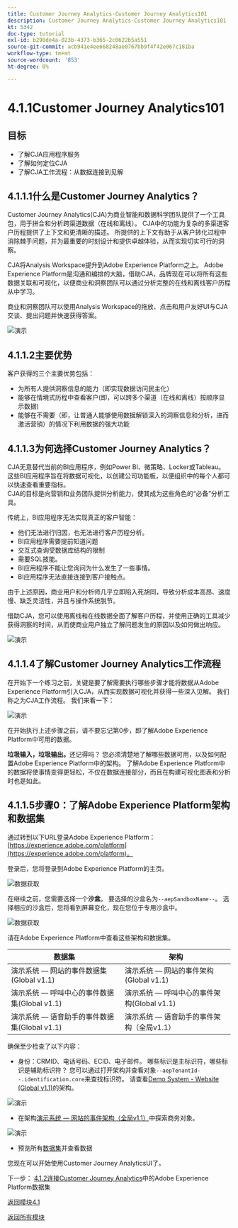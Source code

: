 ```yaml
---
title: Customer Journey Analytics-Customer Journey Analytics101
description: Customer Journey Analytics-Customer Journey Analytics101
kt: 5342
doc-type: tutorial
exl-id: b298de4a-023b-4373-b365-2c0622b5a551
source-git-commit: acb941e4ee668248ae0767bb9f4f42e067c181ba
workflow-type: tm+mt
source-wordcount: '853'
ht-degree: 0%

---
```


# 4.1.1Customer Journey Analytics101

## 目标

- 了解CJA应用程序服务
- 了解如何定位CJA
- 了解CJA工作流程：从数据连接到见解

## 4.1.1.1什么是Customer Journey Analytics？

Customer Journey Analytics(CJA)为商业智能和数据科学团队提供了一个工具包，用于拼合和分析跨渠道数据（在线和离线）。 CJA中的功能为复杂的多渠道客户历程提供了上下文和更清晰的描述。 所提供的上下文有助于从客户转化过程中消除棘手问题，并为最重要的时刻设计和提供卓越体验，从而实现切实可行的洞察。

CJA将Analysis Workspace提升到Adobe Experience Platform之上。 Adobe Experience Platform是沟通和编排的大脑，借助CJA，品牌现在可以将所有这些数据关联和可视化，以便商业和洞察团队可以通过分析完整的在线和离线客户历程从中学习。

商业和洞察团队可以使用Analysis Workspace的拖放、点击和用户友好UI与CJA交谈、提出问题并快速获得答案。

![演示](./images/cja-adv-analysis1.png)

## 4.1.1.2主要优势

客户获得的三个主要优势包括：

- 为所有人提供洞察信息的能力（即实现数据访问民主化）
- 能够在情境式历程中查看客户(即，可以跨多个渠道（在线和离线）按顺序显示数据)
- 能够在不需要（即，让普通人能够使用数据解锁深入的洞察信息和分析，进而激活营销）的情况下利用数据的强大功能

## 4.1.1.3为何选择Customer Journey Analytics？

CJA无意替代当前的BI应用程序，例如Power BI、微策略、Locker或Tableau。 这些BI应用程序旨在将数据可视化，以创建公司功能板，以便组织中的每个人都可以快速查看重要指标。\
CJA的目标是向营销和业务团队提供分析能力，使其成为这些角色的“必备”分析工具。

传统上，BI应用程序无法实现真正的客户智能：

- 他们无法进行归因，也无法进行客户历程分析。
- BI应用程序需要提前知道问题
- 交互式查询受数据库结构的限制
- 需要SQL技能。
- BI应用程序不能让您询问为什么发生了一些事情。
- BI应用程序无法直接连接到客户接触点。

由于上述原因，商业用户和分析师几乎立即陷入死胡同，导致分析成本高昂、速度慢、缺乏灵活性，并且与操作系统脱节。

借助CJA，您可以使用离线和在线数据全面了解客户历程，并使用正确的工具减少获得洞察的时间，从而使商业用户独立了解问题发生的原因以及如何做出响应。

![演示](./images/cja-use-case.png)

## 4.1.1.4了解Customer Journey Analytics工作流程

在开始下一个练习之前，关键是要了解需要执行哪些步骤才能将数据从Adobe Experience Platform引入CJA，从而实现数据可视化并获得一些深入见解。 我们称之为CJA工作流程。 我们来看一下：

![演示](./images/cja-work-flow.jpg)

在开始执行上述步骤之前，请不要忘记第0步，即了解Adobe Experience Platform中可用的数据。

**垃圾输入，垃圾输出。**&#x200B;还记得吗？ 您必须清楚地了解哪些数据可用，以及如何配置Adobe Experience Platform中的架构。 了解Adobe Experience Platform中的数据将使事情变得更轻松，不仅在数据连接部分，而且在构建可视化图表和分析时也是如此。

## 4.1.1.5步骤0：了解Adobe Experience Platform架构和数据集

通过转到以下URL登录Adobe Experience Platform： [https://experience.adobe.com/platform](https://experience.adobe.com/platform)。

登录后，您将登录到Adobe Experience Platform的主页。

![数据获取](./../../../modules/datacollection/module1.2/images/home.png)

在继续之前，您需要选择一个&#x200B;**沙盒**。 要选择的沙盒名为``--aepSandboxName--``。 选择相应的沙盒后，您将看到屏幕变化，现在您位于专用沙盒中。

![数据获取](./../../../modules/datacollection/module1.2/images/sb1.png)

请在Adobe Experience Platform中查看这些架构和数据集。

| 数据集 | 架构 |
| ----------------- |-------------| 
| 演示系统 — 网站的事件数据集(Global v1.1) | 演示系统 — 网站的事件架构(Global v1.1) |
| 演示系统 — 呼叫中心的事件数据集(Global v1.1) | 演示系统 — 呼叫中心的事件架构(Global v1.1) |
| 演示系统 — 语音助手的事件数据集(Global v1.1) | 演示系统 — 语音助手的事件架构（全局v1.1） |

确保至少检查了以下内容：

- 身份：CRMID、电话号码、ECID、电子邮件。 哪些标识是主标识符，哪些标识是辅助标识符？
您可以通过打开架构并查看对象`--aepTenantId--.identification.core`来查找标识符。 请查看[Demo System - Website (Global v1.1)](https://experience.adobe.com/platform/schema)的架构。

![演示](./images/identity.png)

- 在架构[演示系统 — 网站的事件架构（全局v1.1）](https://experience.adobe.com/platform/schema)中探索商务对象。

![演示](./images/commerce.png)

- 预览所有[数据集](https://experience.adobe.com/platform/dataset/browse?limit=50&amp;page=1&amp;sortDescending=1&amp;sortField=created)并查看数据

您现在可以开始使用Customer Journey AnalyticsUI了。

下一步： [4.1.2连接Customer Journey Analytics](./ex2.md)中的Adobe Experience Platform数据集

[返回模块4.1](./customer-journey-analytics-build-a-dashboard.md)

[返回所有模块](../../../overview.md)
